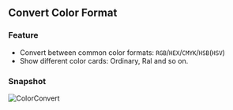## Convert Color Format

### Feature

* Convert between common color formats: `RGB`/`HEX`/`CMYK`/`HSB`(`HSV`)
* Show different color cards: Ordinary, Ral and so on.

### Snapshot

![ColorConvert](https://raw.githubusercontent.com/wiki/jiangxincode/ApkToolBoxGUI/ColorConvert_01.gif)